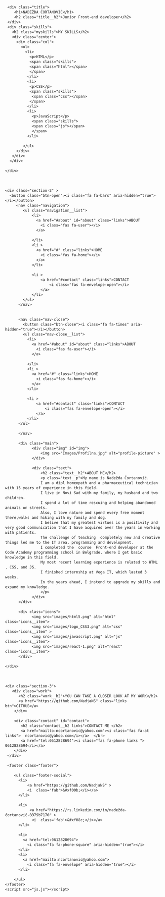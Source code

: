 <!DOCTYPE html>
<html lang="en">
<head>
    <meta charset="UTF-8">
    <meta http-equiv="X-UA-Compatible" content="IE=edge">
    <meta name="viewport" content="width=device-width, initial-scale=1.0">
    <title>Portfolio Nadežda Čortanović</title>
    <link rel="stylesheet" href="portfolio.css">
    <link rel="stylesheet" href="https://cdnjs.cloudflare.com/ajax/libs/font-awesome/5.15.4/css/all.min.css" integrity="sha512-1ycn6IcaQQ40/MKBW2W4Rhis/DbILU74C1vSrLJxCq57o941Ym01SwNsOMqvEBFlcgUa6xLiPY/NS5R+E6ztJQ==" crossorigin="anonymous" referrerpolicy="no-referrer" />

</head>
<body>
    <div class="section-1">
        
     <div class="title">
        <h1>NADEŽDA ČORTANOVIĆ</h1>
        <h2 class="title__h2">Junior Front-end developer</h2>
     </div> 
     <div class="skills">
       <h2 class="myskills">MY SKILLS</h2>
       <div class="center">
         <div class="col">
           <ul>
             <li>
               <p>HTML</p>
               <span class="skills">
               <span class="html"></span>
               </span>
              </li>
              <li>
               <p>CSS</p>
               <span class="skills">
                <span class="css"></span>
               </span>
              </li>
              <li>
                <p>JavaScript</p>
                <span class="skills">
                <span class="js"></span>
                </span>
              </li>
            
            </ul>
         </div>
       </div>
      </div>
        
    </div>
    
    

    <div class="section-2" >
      <button class="btn-open"><i class="fa fa-bars" aria-hidden="true"></i></button>
         <nav class="navigation">
            <ul class="navigation__list">
                <li>
                  <a href="#about" id="about" class="links">ABOUT 
                    <i class="fas fa-user"></i>
                  </a>
                  
                </li>
                <li >
                  <a href="#" class="links">HOME
                    <i class="fas fa-home"></i>
                  </a>
                </li>
                
                <li >
                    <a href="#contact" class="links">CONTACT 
                        <i class="fas fa-envelope-open"></i>
                    </a>
                </li>
            </ul>
          </nav>
         
          
          <nav class="nav-close">
            <button class="btn-close"><i class="fa fa-times" aria-hidden="true"></i></button>
            <ul class="nav-close__list">
              <li>
                <a href="#about" id="about" class="links">ABOUT 
                  <i class="fas fa-user"></i>
                </a>
                
              </li>
              <li >
                <a href="#" class="links">HOME
                  <i class="fas fa-home"></i>
                </a>
              </li>
              
              <li >
                  <a href="#contact" class="links">CONTACT 
                      <i class="fas fa-envelope-open"></i>
                  </a>
              </li>
          </ul>

          </nav>

          <div class="main"> 
                <div class="img" id="img">
                    <img src="Images/Profilna.jpg" alt="profile-picture" >
                </div>
                
                <div class="text">
                    <h2 class="text__h2">ABOUT ME</h2>
                    <p class="text__p">My name is Nadežda Čortanović. 
                    I am a dipl homeopath and a pharmaceutical technician with 15 years of experience in this field. 
                    I live in Novi Sad with my family, my husband and two children. 
                    I spend a lot of time rescuing and helping abandoned animals on streets.
                    Also, I love nature and spend every free moment there,walks and hiking with my family and dog.
                    I belive that my greatest virtues is a positivity and very good communication that I have acquired over the years in working with patients.
                    The challenge of teaching  completely new and creative things led me to the IT area, programming and development.
                    I completed the  course  Front-end developer at the Code Academy programming school in Belgrade, where I get basic knowledge in this field.
                    My most recent learning experience is related to HTML , CSS, and JS.
                    I finished internship at Vega IT, which lasted 3 weeks.
                    In the years ahead, I instend to apgrade my skills and expand my knowledge.
                    </p>
                </div>
          </div>

          <div class="icons">
                <img src="images/html5.png" alt="html"  class="icons__item">
                <img src="images/logo_CSS3.png" alt="css" class="icons__item" >
                <img src="images/javascript.png" alt="js" class="icons__item">
                <img src="images/react-1.png" alt="react" class="icons__item">
          </div>
                
    </div>

   
    
    <div class="section-3">
       <div class="work">
          <h2 class="work__h2">YOU CAN TAKE A CLOSER LOOK AT MY WORK</h2>
          <a href="https://github.com/NadjaNS" class="links btn">GITHUB</a>
        </div>
        
        <div class="contact" id="contact">
           <h2 class="contact__h2 links">CONTACT ME </h2>  
           <a href="mailto:ncortanovic@yahoo.com"><i class="fas fa-at links">  ncortanovic@yahoo.com</i></a>  </br>
           <a href="tel:0612828694"><i class="fas fa-phone links "> 0612828694</i></a>
        </div>
     </div>
     
     <footer class="footer">
     
        <ul class="footer-social">
          <li>
              <a href="https://github.com/NadjaNS" >
              <i  class='fab'>&#xf09b;</i></a>
          </li>

          <li>
               <a href="https://rs.linkedin.com/in/nadežda-čortanović-8379b7170" >
                <i  class='fab'>&#xf08c;</i></a>
          </li>

          <li>
            <a href="tel:0612828694"> 
              <i class="fa fa-phone-square" aria-hidden="true"></i>
          </li>
          <li>
            <a href="mailto:ncortanovic@yahoo.com">
              <i class="fa fa-envelope" aria-hidden="true"></i>
          </li>

        </ul>
    </footer>
    <script src="js.js"></script>

</body>

</html>
